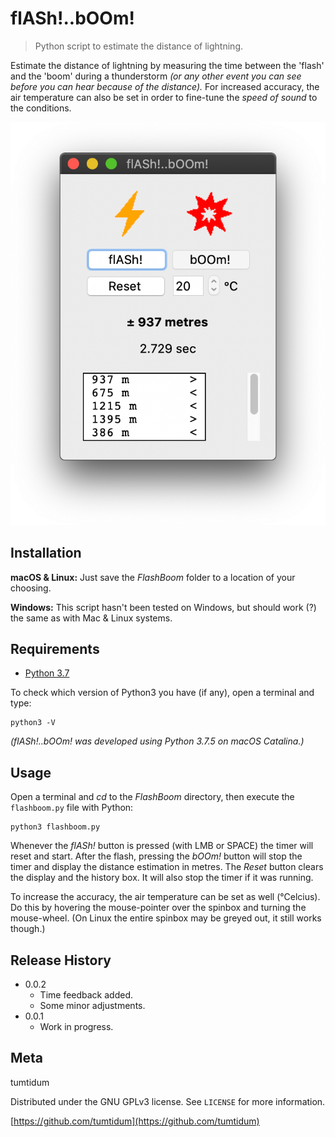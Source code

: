# flASh!..bOOm!
> Python script to estimate the distance of lightning.

Estimate the distance of lightning by measuring the time between the 'flash'
and the 'boom' during a thunderstorm *(or any other event you can see before
you can hear because of the distance).*
For increased accuracy, the air temperature can also be set in order to
fine-tune the *speed of sound* to the conditions.

![](img/header.png)

## Installation

**macOS & Linux:**
Just save the *FlashBoom* folder to a location of your choosing.

**Windows:**
This script hasn't been tested on Windows, but should work (?) the same as
with Mac & Linux systems.

## Requirements

* [Python 3.7](https://www.python.org "Python's homepage")

To check which version of Python3 you have (if any), open a terminal and type:

```
python3 -V
```

*(flASh!..bOOm! was developed using Python 3.7.5 on macOS Catalina.)*

## Usage

Open a terminal and *cd* to the *FlashBoom* directory, then execute the
``flashboom.py`` file with Python:

```
python3 flashboom.py
```

Whenever the *flASh!* button is pressed (with LMB or SPACE) the timer will
reset and start. After the flash, pressing the *bOOm!* button will stop the
timer and display the distance estimation in metres.
The *Reset* button clears the display and the history box. It will also stop
the timer if it was running.

To increase the accuracy, the air temperature can be set as well (°Celcius).
Do this by hovering the mouse-pointer over the spinbox and turning the
mouse-wheel. (On Linux the entire spinbox may be greyed out, it still works
though.)

## Release History

* 0.0.2
    * Time feedback added.
    * Some minor adjustments.
* 0.0.1
    * Work in progress.

## Meta

tumtidum

Distributed under the GNU GPLv3 license. See ``LICENSE`` for more information.

[https://github.com/tumtidum](https://github.com/tumtidum)

